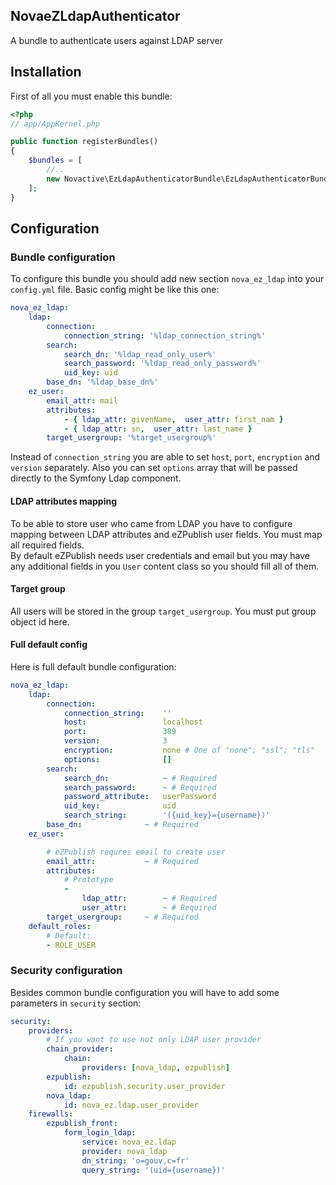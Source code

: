 ## NovaeZLdapAuthenticator
A bundle to authenticate users against LDAP server

## Installation
First of all you must enable this bundle:
```php
<?php
// app/AppKernel.php

public function registerBundles()
{
    $bundles = [
        //..
        new Novactive\EzLdapAuthenticatorBundle\EzLdapAuthenticatorBundle(),
    ];
}
```
## Configuration
### Bundle configuration
To configure this bundle you should add new section `nova_ez_ldap` into your `config.yml` file.
Basic config might be like this one:

```yaml
nova_ez_ldap:
    ldap:
        connection:
            connection_string: '%ldap_connection_string%'
        search:
            search_dn: '%ldap_read_only_user%'
            search_password: '%ldap_read_only_password%'
            uid_key: uid
        base_dn: '%ldap_base_dn%'
    ez_user:
        email_attr: mail
        attributes:
            - { ldap_attr: givenName,  user_attr: first_nam }
            - { ldap_attr: sn,  user_attr: last_name }
        target_usergroup: '%target_usergroup%'
```

Instead of `connection_string` you are able to set `host`, `port`, `encryption` and `version` separately.
Also you can set `options` array that will be passed directly to the Symfony Ldap component.

#### LDAP attributes mapping
To be able to store user who came from LDAP you have to configure mapping between LDAP attributes and eZPublish user fields.
You must map all required fields.  
By default eZPublish needs user credentials and email but you may have any additional fields in you `User` content class so you should fill all of them.

#### Target group
All users will be stored in the group `target_usergroup`. You must put group object id here.

#### Full default config
Here is full default bundle configuration:
```yaml
nova_ez_ldap:
    ldap:
        connection:
            connection_string:    ''
            host:                 localhost
            port:                 389
            version:              3
            encryption:           none # One of "none"; "ssl"; "tls"
            options:              []
        search:
            search_dn:            ~ # Required
            search_password:      ~ # Required
            password_attribute:   userPassword
            uid_key:              uid
            search_string:        '({uid_key}={username})'
        base_dn:              ~ # Required
    ez_user:

        # eZPublish requres email to create user
        email_attr:           ~ # Required
        attributes:
            # Prototype
            -
                ldap_attr:        ~ # Required
                user_attr:        ~ # Required
        target_usergroup:     ~ # Required
    default_roles:
        # Default:
        - ROLE_USER
```

### Security configuration
Besides common bundle configuration you will have to add some parameters in `security` section:
```yaml
security:
    providers:
        # If you want to use not only LDAP user provider
        chain_provider:
            chain:
                providers: [nova_ldap, ezpublish]
        ezpublish:
            id: ezpublish.security.user_provider
        nova_ldap:
            id: nova_ez.ldap.user_provider
    firewalls:
        ezpublish_front:
            form_login_ldap:
                service: nova_ez.ldap
                provider: nova_ldap
                dn_string: 'o=gouv,c=fr'
                query_string: '(uid={username})'
```
